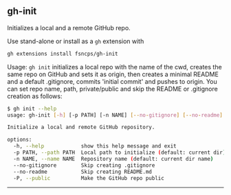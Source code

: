 ## gh-init
Initializes a local and a remote GitHub repo.

Use stand-alone or install as a `gh` extension with
```bash
gh extensions install fsncps/gh-init
```
Usage: `gh init` initializes a local repo with the name of the cwd, creates the same repo on GitHub and sets it as origin, then creates a minimal README and a default .gitignore, commits 'initial commit' and pushes to origin. You can set repo name, path, private/public and skip the README or .gitignore creation as follows:

```bash
$ gh init --help
usage: gh-init [-h] [-p PATH] [-n NAME] [--no-gitignore] [--no-readme] [-P]

Initialize a local and remote GitHub repository.

options:
  -h, --help            show this help message and exit
  -p PATH, --path PATH  Local path to initialize (default: current dir)
  -n NAME, --name NAME  Repository name (default: current dir name)
  --no-gitignore        Skip creating .gitignore
  --no-readme           Skip creating README.md
  -P, --public          Make the GitHub repo public
```
---
